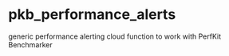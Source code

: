 # pkb_performance_alerts
generic performance alerting cloud function to work with PerfKit Benchmarker
